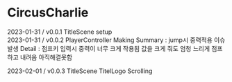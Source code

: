 # CircusCharlie

2023-01-31 / v0.0.1 TitleScene setup    
2023-01-31 / v0.0.2 PlayerController Making
            Summary : jump시 중력적용 이슈발생
            Detail : 점프키 입력시 중력이 너무 크게 작용됨 값을 크게 줘도 엄청 느리게 점프하고 내려옴
            아직해결못함

2023-02-01 / v0.0.3 TitleScene TitelLogo Scrolling     